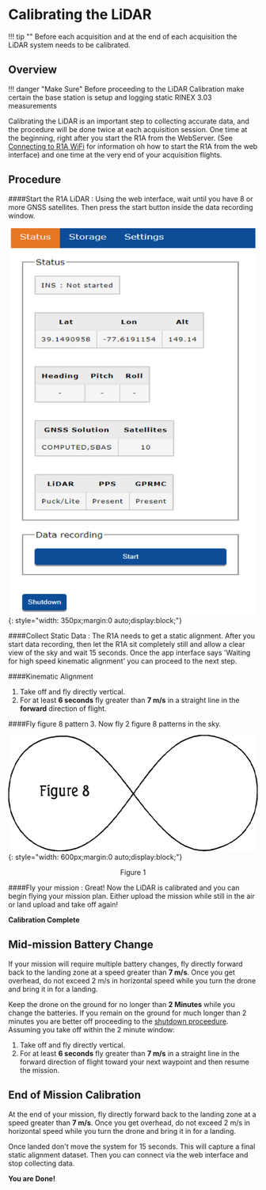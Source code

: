 # Calibrating the LiDAR

!!! tip ""
    Before each acquisition and at the end of each acquisition the LiDAR system needs to be calibrated.

## Overview

!!! danger "Make Sure"
    Before proceeding to the LiDAR Calibration make certain the base station is setup and logging static RINEX 3.03 measurements

Calibrating the LiDAR is an important step to collecting accurate data, and the procedure will be done twice at each acquisition session.  One time at the beginning, right after you start the R1A from the WebServer. (See [Connecting to R1A WiFi](../quickstart/first-setup) for information oh how to start the R1A from the web interface) and one time at the very end of your acquisition flights.

## Procedure

####Start the R1A LiDAR
:   Using the web interface, wait until you have 8 or more GNSS satellites. Then press the start button
    inside the data recording window.

![Web Interface](../img/web-interface.png){: style="width: 350px;margin:0 auto;display:block;"}

####Collect Static Data
:   The R1A needs to get a static alignment. After you start data recording, then let the R1A
    sit completely still and allow a clear view of the sky and wait 15 seconds. Once the app interface says 'Waiting for high speed kinematic alignment' you can proceed to the next step.

####Kinematic Alignment

1. Take off and fly directly vertical.
1. For at least **6 seconds** fly greater than **7 m/s** in a straight line in the **forward** direction of flight.

####Fly figure 8 pattern
3. Now fly 2 figure 8 patterns in the sky.


![Figure 8](../img/figure-8.gif){: style="width: 600px;margin:0 auto;display:block;"}
<div style="text-align: center;">
  <figcaption>Figure 1</figcaption>
</div>

####Fly your mission
:   Great!  Now the LiDAR is calibrated and you can begin flying your mission plan. Either upload the
    mission while still in the air or land upload and take off again!

**Calibration Complete**

## Mid-mission Battery Change

If your mission will require multiple battery changes, fly directly forward back to the landing zone at a speed greater than **7 m/s**. Once you get overhead, do not exceed 2 m/s in horizontal speed while you turn the drone and bring it in for a landing.

Keep the drone on the ground for no longer than **2 Minutes** while you change the batteries. If you remain on the ground for much longer than 2 minutes you are better off proceeding to the [shutdown proceedure](../quickstart/first-setup). Assuming you take off within the 2 minute window:

1. Take off and fly directly vertical.
1. For at least **6 seconds** fly greater than **7 m/s** in a straight line in the forward direction of flight toward your next waypoint and then resume the mission.

## End of Mission Calibration

At the end of your mission, fly directly forward back to the landing zone at a speed greater than **7 m/s**. Once you get overhead, do not exceed 2 m/s in horizontal speed while you turn the drone and bring it in for a landing.

Once landed don't move the system for 15 seconds.  This will capture a final static alignment dataset.    Then you can connect via the web interface and stop collecting data.

**You are Done!**

